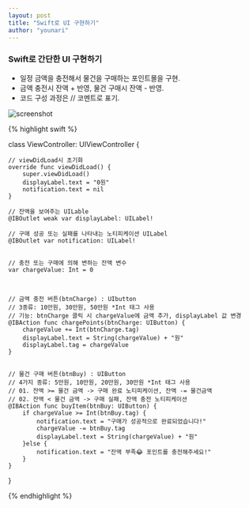 ```yaml
---
layout: post
title: "Swift로 UI 구현하기"
author: "younari"
---
```


### Swift로 간단한 UI 구현하기
- 일정 금액을 충전해서 물건을 구매하는 포인트몰을 구현.
- 금액 충전시 잔액 + 반영, 물건 구매시 잔액 - 반영.
- 코드 구성 과정은 // 코멘트로 표기.

![screenshot](https://imgur.com/a/iUsLu)

{% highlight swift %}

class ViewController: UIViewController {

    // viewDidLoad시 초기화
    override func viewDidLoad() {
        super.viewDidLoad()
        displayLabel.text = "0원"
        notification.text = nil
    }
 
    // 잔액을 보여주는 UILable
    @IBOutlet weak var displayLabel: UILabel!

    // 구매 성공 또는 실패를 나타내는 노티피케이션 UILabel
    @IBOutlet var notification: UILabel!
    
  
    // 충전 또는 구매에 의해 변하는 잔액 변수
    var chargeValue: Int = 0
    

    
    // 금액 충전 버튼(btnCharge) : UIbutton
    // 3종류: 10만원, 30만원, 50만원 *Int 태그 사용
    // 기능: btnCharge 클릭 시 chargeValue에 금액 추가, displayLabel 값 변경
    @IBAction func chargePoints(btnCharge: UIButton) {
        chargeValue += Int(btnCharge.tag)
        displayLabel.text = String(chargeValue) + "원"
        displayLabel.tag = chargeValue
    }
    
    
    // 물건 구매 버튼(btnBuy) : UIButton
    // 4가지 종류: 5만원, 10만원, 20만원, 30만원 *Int 태그 사용
    // 01. 잔액 >= 물건 금액 -> 구매 완료 노티피케이션, 잔액 -= 물건금액
    // 02. 잔액 < 물건 금액 -> 구매 실패, 잔액 충전 노티피케이션
    @IBAction func buyItem(btnBuy: UIButton) {
        if chargeValue >= Int(btnBuy.tag) {
            notification.text = "구매가 성공적으로 완료되었습니다!"
            chargeValue -= btnBuy.tag
            displayLabel.text = String(chargeValue) + "원"
        }else {
            notification.text = "잔액 부족😂 포인트를 충전해주세요!"
        }
    }
}

{% endhighlight %}
